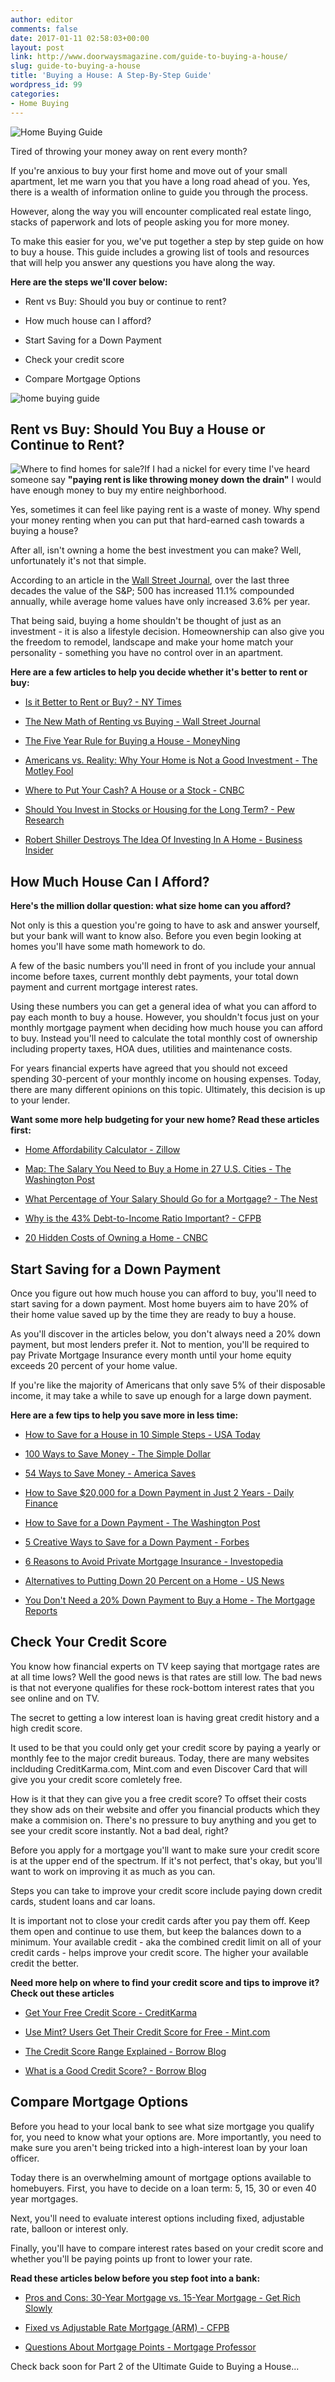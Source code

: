 ```yaml
---
author: editor
comments: false
date: 2017-01-11 02:58:03+00:00
layout: post
link: http://www.doorwaysmagazine.com/guide-to-buying-a-house/
slug: guide-to-buying-a-house
title: 'Buying a House: A Step-By-Step Guide'
wordpress_id: 99
categories:
- Home Buying
---
```


![Home Buying Guide](http://www.doorwaysmagazine.com/wp-content/uploads/home_buying_guide-300x200.jpg)

Tired of throwing your money away on rent every month?





If you're anxious to buy your first home and move out of your small apartment, let me warn you that you have a long road ahead of you. Yes, there is a wealth of information online to guide you through the process.





However, along the way you will encounter complicated real estate lingo, stacks of paperwork and lots of people asking you for more money.





To make this easier for you, we've put together a step by step guide on how to buy a house. This guide includes a growing list of tools and resources that will help you answer any questions you have along the way.





**Here are the steps we'll cover below:**







  * Rent vs Buy: Should you buy or continue to rent?


  * How much house can I afford?


  * Start Saving for a Down Payment


  * Check your credit score


  * Compare Mortgage Options



![home buying guide](http://www.doorwaysmagazine.com/wp-content/uploads/home_buying_guide-1.jpg)



## Rent vs Buy: Should You Buy a House or Continue to Rent?



![Where to find homes for sale?](http://www.doorwaysmagazine.com/wp-content/uploads/homes_for_sale-300x199.jpg)If I had a nickel for every time I've heard someone say **"paying rent is like throwing money down the drain"** I would have enough money to buy my entire neighborhood.

Yes, sometimes it can feel like paying rent is a waste of money. Why spend your money renting when you can put that hard-earned cash towards a buying a house? 

After all, isn't owning a home the best investment you can make? Well, unfortunately it's not that simple.

According to an article in the [Wall Street Journal](http://www.wsj.com/news/interactive/INVESTOR0503), over the last three decades the value of the S&P; 500 has increased 11.1% compounded annually, while average home values have only increased 3.6% per year. 

That being said, buying a home shouldn't be thought of just as an investment - it is also a lifestyle decision. Homeownership can also give you the freedom to remodel, landscape and make your home match your personality - something you have no control over in an apartment. 

**Here are a few articles to help you decide whether it's better to rent or buy:**





  * [Is it Better to Rent or Buy? - NY Times](http://www.nytimes.com/interactive/2014/upshot/buy-rent-calculator.html?_r=0&abt=0002&abg=0)


  * [The New Math of Renting vs Buying - Wall Street Journal](http://www.wsj.com/news/interactive/INVESTOR0503)


  * [The Five Year Rule for Buying a House - MoneyNing](http://moneyning.com/housing/the-five-year-rule-for-buying-a-house/)


  * [Americans vs. Reality: Why Your Home is Not a Good Investment - The Motley Fool](http://www.fool.com/investing/general/2014/05/02/the-uncomfortable-reason-your-home-is-not-a-great.aspx)


  * [Where to Put Your Cash? A House or a Stock - CNBC](http://www.cnbc.com/id/102249202)


  * [Should You Invest in Stocks or Housing for the Long Term? - Pew Research](http://www.pewresearch.org/fact-tank/2013/05/08/should-you-invest-in-stocks-or-housing-for-the-long-term-it-depends/)


  * [Robert Shiller Destroys The Idea Of Investing In A Home - Business Insider](http://www.businessinsider.com/robert-shiller-home-investment-a-fad-2013-2)





## How Much House Can I Afford?



**Here's the million dollar question: what size home can you afford?** 

Not only is this a question you're going to have to ask and answer yourself, but your bank will want to know also. Before you even begin looking at homes you'll have some math homework to do.

A few of the basic numbers you'll need in front of you include your annual income before taxes, current monthly debt payments, your total down payment and current mortgage interest rates.

Using these numbers you can get a general idea of what you can afford to pay each month to buy a house. However, you shouldn't focus just on your monthly mortgage payment when deciding how much house you can afford to buy. Instead you'll need to calculate the total monthly cost of ownership including property taxes, HOA dues, utilities and maintenance costs.

For years financial experts have agreed that you should not exceed spending 30-percent of your monthly income on housing expenses. Today, there are many different opinions on this topic. Ultimately, this decision is up to your lender.

**Want some more help budgeting for your new home? Read these articles first:**





  * [Home Affordability Calculator - Zillow](http://www.zillow.com/mortgage-calculator/house-affordability/)


  * [Map: The Salary You Need to Buy a Home in 27 U.S. Cities - The Washington Post](http://www.washingtonpost.com/blogs/wonkblog/wp/2015/03/08/map-the-salary-you-need-to-buy-a-home-in-27-u-s-cities/)


  * [What Percentage of Your Salary Should Go for a Mortgage? - The Nest](http://budgeting.thenest.com/percentage-salary-should-mortgage-4072.html)


  * [Why is the 43% Debt-to-Income Ratio Important? - CFPB](http://www.consumerfinance.gov/askcfpb/1791/what-debt-income-ratio-why-43-debt-income-ratio-important.html)


  * [20 Hidden Costs of Owning a Home - CNBC](http://www.cnbc.com/id/40458216)





## Start Saving for a Down Payment



Once you figure out how much house you can afford to buy, you'll need to start saving for a down payment. Most home buyers aim to have 20% of their home value saved up by the time they are ready to buy a house.

As you'll discover in the articles below, you don't always need a 20% down payment, but most lenders prefer it. Not to mention, you'll be required to pay Private Mortgage Insurance every month until your home equity exceeds 20 percent of your home value.

If you're like the majority of Americans that only save 5% of their disposable income, it may take a while to save up enough for a large down payment.

**Here are a few tips to help you save more in less time:**




  * [How to Save for a House in 10 Simple Steps - USA Today](http://www.usatoday.com/story/money/personalfinance/2014/09/14/home-mortgage-save-budget/15466845/)


  * [100 Ways to Save Money - The Simple Dollar](http://www.thesimpledollar.com/little-steps-100-great-tips-for-saving-money-for-those-just-getting-started/)


  * [54 Ways to Save Money - America Saves](http://www.americasaves.org/for-savers/make-a-plan-how-to-save-money/54-ways-to-save-money)


  * [How to Save $20,000 for a Down Payment in Just 2 Years - Daily Finance](http://www.dailyfinance.com/2013/09/04/how-to-save-down-payment-house/)


  * [How to Save for a Down Payment - The Washington Post](http://www.washingtonpost.com/news/get-there/wp/2014/09/09/how-to-save-for-a-down-payment/)


  * [5 Creative Ways to Save for a Down Payment - Forbes](http://www.forbes.com/sites/trulia/2014/07/18/5-creative-ways-to-save-for-a-down-payment/)


  * [6 Reasons to Avoid Private Mortgage Insurance - Investopedia](http://www.investopedia.com/articles/pf/07/avoid_pmi.asp)


  * [Alternatives to Putting Down 20 Percent on a Home - US News](http://money.usnews.com/money/personal-finance/articles/2014/04/07/alternatives-to-putting-20-down-on-a-home)


  * [You Don't Need a 20% Down Payment to Buy a Home - The Mortgage Reports](http://themortgagereports.com/16212/20-percent-downpayment-myth-low-downpayment-options)





## Check Your Credit Score



You know how financial experts on TV keep saying that mortgage rates are at all time lows? Well the good news is that rates are still low. The bad news is that not everyone qualifies for these rock-bottom interest rates that you see online and on TV.

The secret to getting a low interest loan is having great credit history and a high credit score.

It used to be that you could only get your credit score by paying a yearly or monthly fee to the major credit bureaus. Today, there are many websites inclduding CreditKarma.com, Mint.com and even Discover Card that will give you your credit score comletely free. 

How is it that they can give you a free credit score? To offset their costs they show ads on their website and offer you financial products which they make a commision on. There's no pressure to buy anything and you get to see your credit score instantly. Not a bad deal, right?

Before you apply for a mortgage you'll want to make sure your credit score is at the upper end of the spectrum. If it's not perfect, that's okay, but you'll want to work on improving it as much as you can. 

Steps you can take to improve your credit score include paying down credit cards, student loans and car loans. 

It is important not to close your credit cards after you pay them off. Keep them open and continue to use them, but keep the balances down to a minimum. Your available credit - aka the combined credit limit on all of your credit cards - helps improve your credit score. The higher your available credit the better.

**Need more help on where to find your credit score and tips to improve it? Check out these articles**





  * [Get Your Free Credit Score - CreditKarma](https://www.creditkarma.com/)


  * [Use Mint? Users Get Their Credit Score for Free - Mint.com](https://www.mint.com/credit-score/)


  * [The Credit Score Range Explained - Borrow Blog](http://borrowblog.com/credit-score-range/)


  * [What is a Good Credit Score? - Borrow Blog](http://borrowblog.com/what-is-a-good-credit-score/)





## Compare Mortgage Options



Before you head to your local bank to see what size mortgage you qualify for, you need to know what your options are. More importantly, you need to make sure you aren't being tricked into a high-interest loan by your loan officer. 

Today there is an overwhelming amount of mortgage options available to homebuyers. First, you have to decide on a loan term: 5, 15, 30 or even 40 year mortgages. 

Next, you'll need to evaluate interest options including fixed, adjustable rate, balloon or interest only. 

Finally, you'll have to compare interest rates based on your credit score and whether you'll be paying points up front to lower your rate.

**Read these articles below before you step foot into a bank:**





  * [Pros and Cons: 30-Year Mortgage vs. 15-Year Mortgage - Get Rich Slowly](http://www.getrichslowly.org/blog/2009/09/30/pros-and-cons-30-year-mortgage-vs-15-year-mortgage/)


  * [Fixed vs Adjustable Rate Mortgage (ARM) - CFPB](http://www.consumerfinance.gov/askcfpb/100/what-is-the-difference-between-a-fixed-rate-and-adjustable-rate-mortgage-arm-loan.html)


  * [Questions About Mortgage Points - Mortgage Professor](http://www.mtgprofessor.com/A%20-%20Points/questions_about_points.htm)



Check back soon for Part 2 of the Ultimate Guide to Buying a House...
